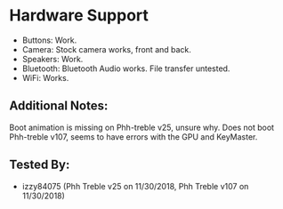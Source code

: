 # Hardware Support
* Buttons: Work.
* Camera: Stock camera works, front and back.
* Speakers: Work.
* Bluetooth: Bluetooth Audio works. File transfer untested.
* WiFi: Works.

## Additional Notes:
Boot animation is missing on Phh-treble v25, unsure why.
Does not boot Phh-treble v107, seems to have errors with the GPU and KeyMaster.

## Tested By:
* izzy84075 (Phh Treble v25 on 11/30/2018, Phh Treble v107 on 11/30/2018)